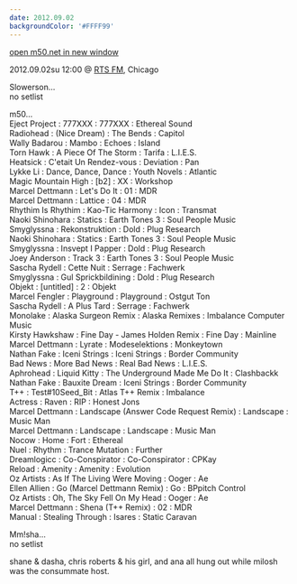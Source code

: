 ```yaml
---
date: 2012.09.02
backgroundColor: '#FFFF99'
---
```


[open m50.net in new window  
](http://m50.net/)  

2012.09.02su 12:00 @ [RTS FM](http://www.rts.fm/), Chicago  

Slowerson...  
no setlist  

m50...  
Eject Project : 777XXX : 777XXX : Ethereal Sound  
Radiohead : (Nice Dream) : The Bends : Capitol  
Wally Badarou : Mambo : Echoes : Island  
Torn Hawk : A Piece Of The Storm : Tarifa : L.I.E.S.  
Heatsick : C'etait Un Rendez-vous : Deviation : Pan  
Lykke Li : Dance, Dance, Dance : Youth Novels : Atlantic  
Magic Mountain High : \[b2\] : XX : Workshop  
Marcel Dettmann : Let's Do It : 01 : MDR  
Marcel Dettmann : Lattice : 04 : MDR  
Rhythim Is Rhythim : Kao-Tic Harmony : Icon : Transmat  
Naoki Shinohara : Statics : Earth Tones 3 : Soul People Music  
Smyglyssna : Rekonstruktion : Dold : Plug Research  
Naoki Shinohara : Statics : Earth Tones 3 : Soul People Music  
Smyglyssna : Insvept I Papper : Dold : Plug Research  
Joey Anderson : Track 3 : Earth Tones 3 : Soul People Music  
Sascha Rydell : Cette Nuit : Serrage : Fachwerk  
Smyglyssna : Gul Sprickbildining : Dold : Plug Research  
Objekt : \[untitled\] : 2 : Objekt  
Marcel Fengler : Playground : Playground : Ostgut Ton  
Sascha Rydell : A Plus Tard : Serrage : Fachwerk  
Monolake : Alaska Surgeon Remix : Alaska Remixes : Imbalance Computer Music  
Kirsty Hawkshaw : Fine Day - James Holden Remix : Fine Day : Mainline  
Marcel Dettmann : Lyrate : Modeselektions : Monkeytown  
Nathan Fake : Iceni Strings : Iceni Strings : Border Community  
Bad News : More Bad News : Real Bad News : L.I.E.S.  
Aphrohead : Liquid Kitty : The Underground Made Me Do It : Clashbackk  
Nathan Fake : Bauxite Dream : Iceni Strings : Border Community  
T++ : Test#10Seed\_Bit : Atlas T++ Remix : Imbalance  
Actress : Raven : RIP : Honest Jons  
Marcel Dettmann : Landscape (Answer Code Request Remix) : Landscape : Music Man  
Marcel Dettmann : Landscape : Landscape : Music Man  
Nocow : Home : Fort : Ethereal  
Nuel : Rhythm : Trance Mutation : Further  
Dreamlogicc : Co-Conspirator : Co-Conspirator : CPKay  
Reload : Amenity : Amenity : Evolution  
Oz Artists : As If The Living Were Moving : Ooger : Ae  
Ellen Allien : Go (Marcel Dettmann Remix) : Go : BPpitch Control  
Oz Artists : Oh, The Sky Fell On My Head : Ooger : Ae  
Marcel Dettmann : Shena (T++ Remix) : 02 : MDR  
Manual : Stealing Through : Isares : Static Caravan  

Mm!sha...  
no setlist  

shane & dasha, chris roberts & his girl, and ana all hung out while milosh was the consummate host.